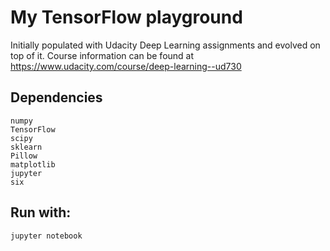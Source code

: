 # My TensorFlow playground

Initially populated with Udacity Deep Learning assignments and evolved on top of it.
Course information can be found at https://www.udacity.com/course/deep-learning--ud730

## Dependencies

```
numpy
TensorFlow
scipy
sklearn
Pillow
matplotlib
jupyter
six
```

## Run with:

```
jupyter notebook
```
